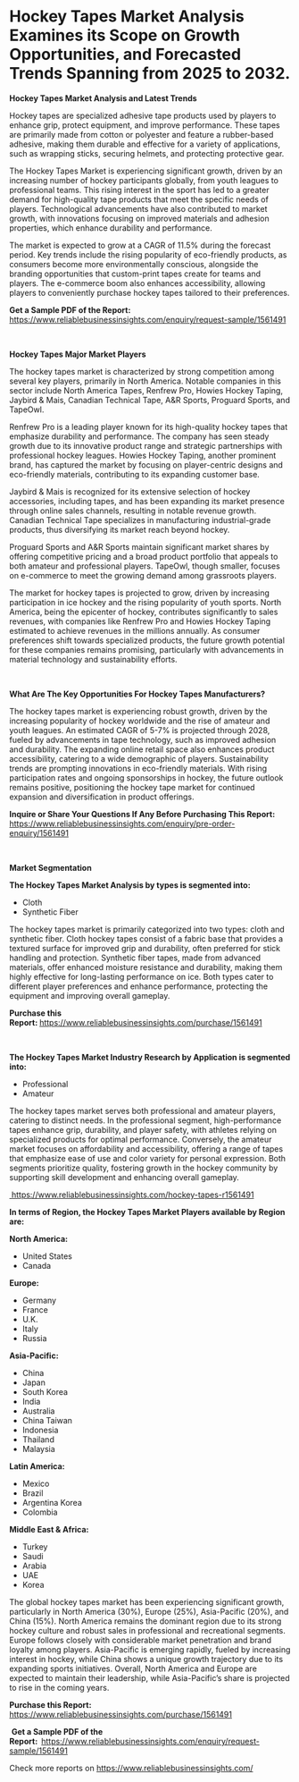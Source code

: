 <p><h1>Hockey Tapes Market Analysis Examines its Scope on Growth Opportunities, and Forecasted Trends Spanning from 2025 to 2032.</h1></p><p><strong>Hockey Tapes Market Analysis and Latest Trends</strong></p>
<p><p>Hockey tapes are specialized adhesive tape products used by players to enhance grip, protect equipment, and improve performance. These tapes are primarily made from cotton or polyester and feature a rubber-based adhesive, making them durable and effective for a variety of applications, such as wrapping sticks, securing helmets, and protecting protective gear. </p><p>The Hockey Tapes Market is experiencing significant growth, driven by an increasing number of hockey participants globally, from youth leagues to professional teams. This rising interest in the sport has led to a greater demand for high-quality tape products that meet the specific needs of players. Technological advancements have also contributed to market growth, with innovations focusing on improved materials and adhesion properties, which enhance durability and performance.</p><p>The market is expected to grow at a CAGR of 11.5% during the forecast period. Key trends include the rising popularity of eco-friendly products, as consumers become more environmentally conscious, alongside the branding opportunities that custom-print tapes create for teams and players. The e-commerce boom also enhances accessibility, allowing players to conveniently purchase hockey tapes tailored to their preferences.</p></p>
<p><strong>Get a Sample PDF of the Report:&nbsp;</strong> <a href="https://www.reliablebusinessinsights.com/enquiry/request-sample/1561491?utm_campaign=2242&utm_medium=2&utm_source=Github&utm_content=ia&utm_term=31032025&utm_id=hockey-tapes">https://www.reliablebusinessinsights.com/enquiry/request-sample/1561491</a></p>
<p>&nbsp;</p>
<p><strong>Hockey Tapes Major Market Players</strong></p>
<p><p>The hockey tapes market is characterized by strong competition among several key players, primarily in North America. Notable companies in this sector include North America Tapes, Renfrew Pro, Howies Hockey Taping, Jaybird & Mais, Canadian Technical Tape, A&R Sports, Proguard Sports, and TapeOwl. </p><p>Renfrew Pro is a leading player known for its high-quality hockey tapes that emphasize durability and performance. The company has seen steady growth due to its innovative product range and strategic partnerships with professional hockey leagues. Howies Hockey Taping, another prominent brand, has captured the market by focusing on player-centric designs and eco-friendly materials, contributing to its expanding customer base.</p><p>Jaybird & Mais is recognized for its extensive selection of hockey accessories, including tapes, and has been expanding its market presence through online sales channels, resulting in notable revenue growth. Canadian Technical Tape specializes in manufacturing industrial-grade products, thus diversifying its market reach beyond hockey.</p><p>Proguard Sports and A&R Sports maintain significant market shares by offering competitive pricing and a broad product portfolio that appeals to both amateur and professional players. TapeOwl, though smaller, focuses on e-commerce to meet the growing demand among grassroots players.</p><p>The market for hockey tapes is projected to grow, driven by increasing participation in ice hockey and the rising popularity of youth sports. North America, being the epicenter of hockey, contributes significantly to sales revenues, with companies like Renfrew Pro and Howies Hockey Taping estimated to achieve revenues in the millions annually. As consumer preferences shift towards specialized products, the future growth potential for these companies remains promising, particularly with advancements in material technology and sustainability efforts.</p></p>
<p>&nbsp;</p>
<p><strong>What Are The Key Opportunities For Hockey Tapes Manufacturers?</strong></p>
<p><p>The hockey tapes market is experiencing robust growth, driven by the increasing popularity of hockey worldwide and the rise of amateur and youth leagues. An estimated CAGR of 5-7% is projected through 2028, fueled by advancements in tape technology, such as improved adhesion and durability. The expanding online retail space also enhances product accessibility, catering to a wide demographic of players. Sustainability trends are prompting innovations in eco-friendly materials. With rising participation rates and ongoing sponsorships in hockey, the future outlook remains positive, positioning the hockey tape market for continued expansion and diversification in product offerings.</p></p>
<p><strong>Inquire or Share Your Questions If Any Before Purchasing This Report:</strong> <a href="https://www.reliablebusinessinsights.com/enquiry/pre-order-enquiry/1561491?utm_campaign=2242&utm_medium=2&utm_source=Github&utm_content=ia&utm_term=31032025&utm_id=hockey-tapes">https://www.reliablebusinessinsights.com/enquiry/pre-order-enquiry/1561491</a></p>
<p>&nbsp;</p>
<p><strong>Market Segmentation</strong></p>
<p><strong>The Hockey Tapes Market Analysis by types is segmented into:</strong></p>
<p><ul><li>Cloth</li><li>Synthetic Fiber</li></ul></p>
<p><p>The hockey tapes market is primarily categorized into two types: cloth and synthetic fiber. Cloth hockey tapes consist of a fabric base that provides a textured surface for improved grip and durability, often preferred for stick handling and protection. Synthetic fiber tapes, made from advanced materials, offer enhanced moisture resistance and durability, making them highly effective for long-lasting performance on ice. Both types cater to different player preferences and enhance performance, protecting the equipment and improving overall gameplay.</p></p>
<p><strong>Purchase this Report:&nbsp;</strong><a href="https://www.reliablebusinessinsights.com/purchase/1561491?utm_campaign=2242&utm_medium=2&utm_source=Github&utm_content=ia&utm_term=31032025&utm_id=hockey-tapes">https://www.reliablebusinessinsights.com/purchase/1561491</a></p>
<p>&nbsp;</p>
<p><strong>The Hockey Tapes Market Industry Research by Application is segmented into:</strong></p>
<p><ul><li>Professional</li><li>Amateur</li></ul></p>
<p><p>The hockey tapes market serves both professional and amateur players, catering to distinct needs. In the professional segment, high-performance tapes enhance grip, durability, and player safety, with athletes relying on specialized products for optimal performance. Conversely, the amateur market focuses on affordability and accessibility, offering a range of tapes that emphasize ease of use and color variety for personal expression. Both segments prioritize quality, fostering growth in the hockey community by supporting skill development and enhancing overall gameplay.</p></p>
<p><a href="https://www.reliablebusinessinsights.com/hockey-tapes-r1561491?utm_campaign=2242&utm_medium=2&utm_source=Github&utm_content=ia&utm_term=31032025&utm_id=hockey-tapes">&nbsp;https://www.reliablebusinessinsights.com/hockey-tapes-r1561491</a></p>
<p><strong>In terms of Region, the Hockey Tapes Market Players available by Region are:</strong></p>
<p>
    <p> <strong> North America: </strong>
        <ul>
            <li>United States</li>
            <li>Canada</li>
        </ul>
        </p> 
    <p> <strong> Europe: </strong>
        <ul>
            <li>Germany</li>
            <li>France</li>
            <li>U.K.</li>
            <li>Italy</li>
            <li>Russia</li>
        </ul>
        </p> 
    <p> <strong> Asia-Pacific: </strong>
        <ul>
            <li>China</li>
            <li>Japan</li>
            <li>South Korea</li>
            <li>India</li>
            <li>Australia</li>
            <li>China Taiwan</li>
            <li>Indonesia</li>
            <li>Thailand</li>
            <li>Malaysia</li>
        </ul>
        </p> 
    <p> <strong> Latin America: </strong>
        <ul>
            <li>Mexico</li>
            <li>Brazil</li>
            <li>Argentina Korea</li>
            <li>Colombia</li>
        </ul>
        </p> 
    <p> <strong> Middle East & Africa: </strong>
        <ul>
            <li>Turkey</li>
            <li>Saudi</li>
            <li>Arabia</li>
            <li>UAE</li>
            <li>Korea</li>
        </ul>
    </p>
    </p>
<p><p>The global hockey tapes market has been experiencing significant growth, particularly in North America (30%), Europe (25%), Asia-Pacific (20%), and China (15%). North America remains the dominant region due to its strong hockey culture and robust sales in professional and recreational segments. Europe follows closely with considerable market penetration and brand loyalty among players. Asia-Pacific is emerging rapidly, fueled by increasing interest in hockey, while China shows a unique growth trajectory due to its expanding sports initiatives. Overall, North America and Europe are expected to maintain their leadership, while Asia-Pacific’s share is projected to rise in the coming years.</p></p>
<p><strong>Purchase this Report: </strong><a href="https://www.reliablebusinessinsights.com/purchase/1561491?utm_campaign=2242&utm_medium=2&utm_source=Github&utm_content=ia&utm_term=31032025&utm_id=hockey-tapes">https://www.reliablebusinessinsights.com/purchase/1561491</a></p>
<p>&nbsp;<strong>Get a Sample PDF of the Report:&nbsp;&nbsp;</strong><a href="https://www.reliablebusinessinsights.com/enquiry/request-sample/1561491?utm_campaign=2242&utm_medium=2&utm_source=Github&utm_content=ia&utm_term=31032025&utm_id=hockey-tapes">https://www.reliablebusinessinsights.com/enquiry/request-sample/1561491</a></p>
<p><strong></strong></p>
<p>Check more reports on <a href="https://www.reliablebusinessinsights.com/?utm_campaign=2242&utm_medium=2&utm_source=Github&utm_content=ia&utm_term=31032025&utm_id=hockey-tapes">https://www.reliablebusinessinsights.com/</a></p>